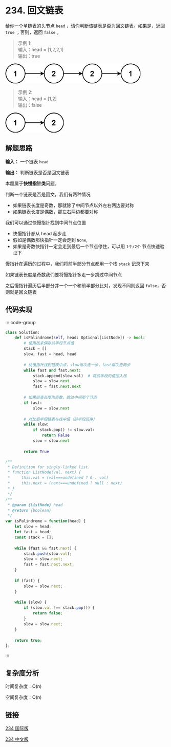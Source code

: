 # 234. 回文链表 <Badge type="tip" text="Easy" />

给你一个单链表的头节点 `head` ，请你判断该链表是否为回文链表。如果是，返回 `true` ；否则，返回 `false` 。

>示例 1:  
输入：head = [1,2,2,1]   
输出：true

![234-1](./assets/234-1.png)

>示例 2:  
输入：head = [1,2]   
输出：false

![234-2](./assets/234-2.png)

## 解题思路
**输入：** 一个链表 `head`

**输出：** 判断链表是否是回文链表

本题属于**快慢指针类**问题。

判断一个链表是否是回文，我们有两种情况

- 如果链表长度是奇数，那就除了中间节点以外左右两边要对称
- 如果链表长度是偶数，那左右两边都要对称

我们可以通过快慢指针找到中间节点位置

- 快慢指针都从 head 起步走
- 假如是偶数那快指针一定会走到 `None`,
- 如果是奇数快指针一定会走到最后一个节点停住，可以用 `1个/2个` 节点快速验证下

慢指针在遍历的过程中，我们将前半部分节点都用一个栈 `stack` 记录下来

如果链表长度是奇数我们要将慢指针多走一步跳过中间节点

之后慢指针遍历后半部分并一个一个和前半部分比对，发现不同则返回 `false`，否则就是回文链表

## 代码实现

::: code-group

```python
class Solution:
    def isPalindrome(self, head: Optional[ListNode]) -> bool:
        # 使用栈来保存前半段节点值
        stack = []
        slow, fast = head, head

        # 快慢指针找到链表中点，slow每次走一步，fast每次走两步
        while fast and fast.next:
            stack.append(slow.val)  # 将前半段的值压入栈
            slow = slow.next
            fast = fast.next.next

        # 如果链表长度为奇数，跳过中间那个节点
        if fast:
            slow = slow.next

        # 对比后半段链表与栈中值（前半段反序）
        while slow:
            if stack.pop() != slow.val:
                return False
            slow = slow.next

        return True
```

```javascript
/**
 * Definition for singly-linked list.
 * function ListNode(val, next) {
 *     this.val = (val===undefined ? 0 : val)
 *     this.next = (next===undefined ? null : next)
 * }
 */
/**
 * @param {ListNode} head
 * @return {boolean}
 */
var isPalindrome = function(head) {
    let slow = head;
    let fast = head;
    const stack = [];

    while (fast && fast.next) {
        stack.push(slow.val);
        slow = slow.next;
        fast = fast.next.next;
    }

    if (fast) {
        slow = slow.next;
    }

    while (slow) {
        if (slow.val !== stack.pop()) {
            return false;
        }
        slow = slow.next;
    }

    return true;
};
```

:::

## 复杂度分析

时间复杂度：O(n)

空间复杂度：O(n)

## 链接

[234 国际版](https://leetcode.com/problems/palindrome-linked-list/description/)

[234 中文版](https://leetcode.cn/problems/palindrome-linked-list/description/)
